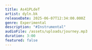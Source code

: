 ```yaml
---
title: As41PLdeT
artist: dyln.bk
releaseDate: 2025-06-07T12:34:00.000Z
genre: Experimental
description: "#Instrumental"
audioFile: /assets/uploads/journey.mp3
duration: 3:00
featured: false
---
```

